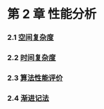 # 第 2 章 性能分析

### 2.1 [空间复杂度](2-1%20空间复杂度)

### 2.2 [时间复杂度](2-2%20时间复杂度)

### 2.3 [算法性能评价](2-3%20算法性能评价)

### 2.4 [渐进记法](2-4%20渐进记法)
